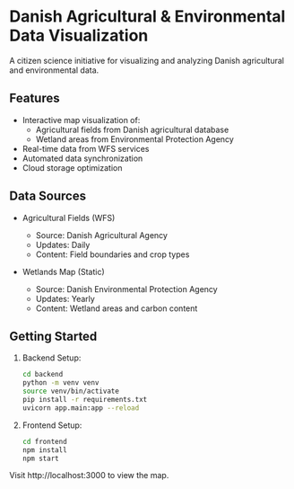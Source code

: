 # Danish Agricultural & Environmental Data Visualization

A citizen science initiative for visualizing and analyzing Danish agricultural and environmental data.

## Features

- Interactive map visualization of:
  - Agricultural fields from Danish agricultural database
  - Wetland areas from Environmental Protection Agency
- Real-time data from WFS services
- Automated data synchronization
- Cloud storage optimization

## Data Sources

- Agricultural Fields (WFS)
  - Source: Danish Agricultural Agency
  - Updates: Daily
  - Content: Field boundaries and crop types

- Wetlands Map (Static)
  - Source: Danish Environmental Protection Agency
  - Updates: Yearly
  - Content: Wetland areas and carbon content

## Getting Started

1. Backend Setup:
   ```bash
   cd backend
   python -m venv venv
   source venv/bin/activate
   pip install -r requirements.txt
   uvicorn app.main:app --reload
   ```

2. Frontend Setup:
   ```bash
   cd frontend
   npm install
   npm start
   ```

Visit http://localhost:3000 to view the map.